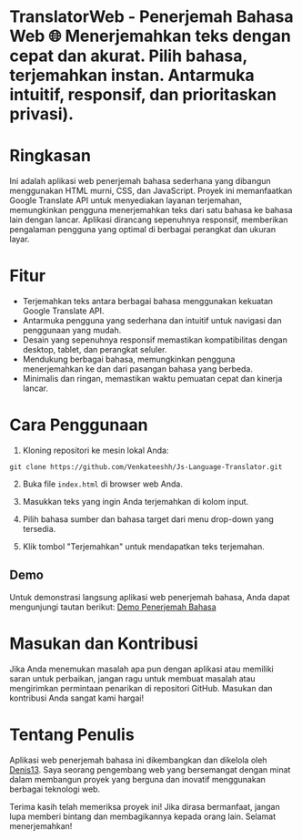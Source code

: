 # TranslatorWeb - Penerjemah Bahasa Web 🌐  Menerjemahkan teks dengan cepat dan akurat. Pilih bahasa, terjemahkan instan. Antarmuka intuitif, responsif, dan prioritaskan privasi).

# Ringkasan

Ini adalah aplikasi web penerjemah bahasa sederhana yang dibangun menggunakan HTML murni, CSS, dan JavaScript. Proyek ini memanfaatkan Google Translate API untuk menyediakan layanan terjemahan, memungkinkan pengguna menerjemahkan teks dari satu bahasa ke bahasa lain dengan lancar. Aplikasi dirancang sepenuhnya responsif, memberikan pengalaman pengguna yang optimal di berbagai perangkat dan ukuran layar.

# Fitur

- Terjemahkan teks antara berbagai bahasa menggunakan kekuatan Google Translate API.
- Antarmuka pengguna yang sederhana dan intuitif untuk navigasi dan penggunaan yang mudah.
- Desain yang sepenuhnya responsif memastikan kompatibilitas dengan desktop, tablet, dan perangkat seluler.
- Mendukung berbagai bahasa, memungkinkan pengguna menerjemahkan ke dan dari pasangan bahasa yang berbeda.
- Minimalis dan ringan, memastikan waktu pemuatan cepat dan kinerja lancar.

# Cara Penggunaan

1. Kloning repositori ke mesin lokal Anda:

``` pesta
git clone https://github.com/Venkateeshh/Js-Language-Translator.git
```

2. Buka file `index.html` di browser web Anda.

3. Masukkan teks yang ingin Anda terjemahkan di kolom input.

4. Pilih bahasa sumber dan bahasa target dari menu drop-down yang tersedia.

5. Klik tombol "Terjemahkan" untuk mendapatkan teks terjemahan.

## Demo

Untuk demonstrasi langsung aplikasi web penerjemah bahasa, Anda dapat mengunjungi tautan berikut: [Demo Penerjemah Bahasa](https://denis156.github.io/penerjemah-bahasa/)

# Masukan dan Kontribusi

Jika Anda menemukan masalah apa pun dengan aplikasi atau memiliki saran untuk perbaikan, jangan ragu untuk membuat masalah atau mengirimkan permintaan penarikan di repositori GitHub. Masukan dan kontribusi Anda sangat kami hargai!

# Tentang Penulis

Aplikasi web penerjemah bahasa ini dikembangkan dan dikelola oleh [Denis13](https://github.com/denis156). Saya seorang pengembang web yang bersemangat dengan minat dalam membangun proyek yang berguna dan inovatif menggunakan berbagai teknologi web.

Terima kasih telah memeriksa proyek ini! Jika dirasa bermanfaat, jangan lupa memberi bintang dan membagikannya kepada orang lain. Selamat menerjemahkan!
